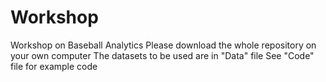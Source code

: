 # Workshop
Workshop on Baseball Analytics
Please download the whole repository on your own computer
The datasets to be used are in "Data" file
See "Code" file for example code
